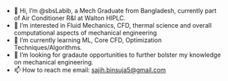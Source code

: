 - 👋 Hi, I’m @sbsLabib, a Mech Graduate from Bangladesh, currently part of Air Conditioner R&I at Walton HIPLC.
- 👀 I’m interested in Fluid Mechanics, CFD, thermal science and overall computational aspects of mechanical engineering
- 🌱 I’m currently learning ML, Core CFD, Optimization Techniques/Algorithms.
- 💞️ I’m looking for gradaute opportunities to further bolster my knowledge on mechanical engineering.
- 📫 How to reach me 
              email: sajih.binsuja5@gmail.com

<!---
sbsLabib/sbsLabib is a ✨ special ✨ repository because its `README.md` (this file) appears on your GitHub profile.
You can click the Preview link to take a look at your changes.
--->
